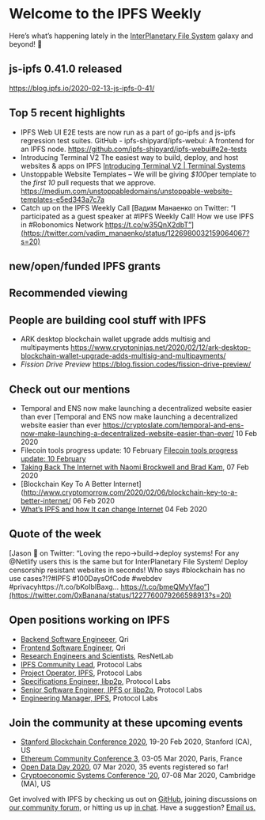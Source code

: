 # Welcome to the IPFS Weekly

Here’s what’s happening lately in the [InterPlanetary File System](https://ipfs.io/) galaxy and beyond! 🚀

## js-ipfs 0.41.0 released
https://blog.ipfs.io/2020-02-13-js-ipfs-0-41/


## Top 5 recent highlights

* IPFS Web UI E2E tests are now run as a part of go-ipfs and js-ipfs regression test suites. GitHub - ipfs-shipyard/ipfs-webui: A frontend for an IPFS node. https://github.com/ipfs-shipyard/ipfs-webui#e2e-tests
* Introducing Terminal V2
The easiest way to build, deploy, and host websites & apps on IPFS [Introducing Terminal V2 | Terminal Systems](https://blog.terminal.co/introducing-terminal-v2/)
* Unstoppable Website Templates – We will be giving *$100*per template to the *first 10* pull requests that we approve.
https://medium.com/unstoppabledomains/unstoppable-website-templates-e5ed343a7c7a
* Catch up on the IPFS Weekly Call [Вадим Манаенко on Twitter: “I participated as a guest speaker at #IPFS Weekly Call! How we use IPFS in #Robonomics Network https://t.co/w35QnX2dbT”](https://twitter.com/vadim_manaenko/status/1226980032159064067?s=20)


## new/open/funded IPFS grants


## Recommended viewing



## People are building cool stuff with IPFS
* ARK desktop blockchain wallet upgrade adds multisig and multipayments https://www.cryptoninjas.net/2020/02/12/ark-desktop-blockchain-wallet-upgrade-adds-multisig-and-multipayments/
* *Fission Drive Preview*
https://blog.fission.codes/fission-drive-preview/


## Check out our mentions
* Temporal and ENS now make launching a decentralized website easier than ever [Temporal and ENS now make launching a decentralized website easier than ever https://cryptoslate.com/temporal-and-ens-now-make-launching-a-decentralized-website-easier-than-ever/ 10 Feb 2020
* Filecoin tools progress update: 10 February [Filecoin tools progress update: 10 February](https://blog.textile.io/filecoin-tools-progress-update-10-february/)
* [Taking Back The Internet with Naomi Brockwell and Brad Kam](https://medium.com/unstoppabledomains/taking-back-the-internet-with-naomi-brockwell-and-brad-kam-65f475ef88b9), 07 Feb 2020
* [Blockchain Key To A Better Internet](http://www.cryptomorrow.com/2020/02/06/blockchain-key-to-a-better-internet/ 06 Feb 2020
* [What’s IPFS and how It can change Internet](https://medium.com/natix-io/whats-ipfs-and-how-it-can-change-internet-161239bc69ec) 04 Feb 2020


## Quote of the week

[Jason 🌟 on Twitter: “Loving the repo->build->deploy systems! For any @Netlify users this is the same but for InterPlanetary File System! Deploy censorship resistant websites in seconds! Who says #blockchain has no use cases?!?#IPFS #100DaysOfCode #webdev #privacyhttps://t.co/bKoIblBaxg… https://t.co/bmeQMyVfao”](https://twitter.com/0xBanana/status/1227760079266598913?s=20)

## Open positions working on IPFS

* [Backend Software Engineeer](https://qri.io/jobs/job-backend-software-engineer), Qri
* [Frontend Software Engineer](https://qri.io/jobs/job-frontend-software-engineer), Qri
* [Research Engineers and Scientists](https://jobs.lever.co/protocol/f39f7fe0-1805-40d2-9453-90fd25c72bc3), ResNetLab
* [IPFS Community Lead](https://jobs.lever.co/protocol/71c4a9b9-af90-4ce9-9dba-8b72507997bf), Protocol Labs
* [Project Operator, IPFS](https://jobs.lever.co/protocol/135cecff-ecc4-49ca-b516-61b63fd4d9ef), Protocol Labs
* [Specifications Engineer, libp2p](https://jobs.lever.co/protocol/0ee37e17-5fb3-4b0f-8559-e5fca363e268), Protocol Labs
* [Senior Software Engineer, IPFS or libp2p](https://jobs.lever.co/protocol/82793e56-124f-484c-bf13-357ef0b45bc6), Protocol Labs
* [Engineering Manager, IPFS](https://jobs.lever.co/protocol/3f0787e8-58b3-4122-a1ea-424561d2658f), Protocol Labs


## Join the community at these upcoming events

* [Stanford Blockchain Conference 2020](https://cbr.stanford.edu/sbc20/), 19-20 Feb 2020, Stanford (CA), US
* [Ethereum Community Conference 3](https://ethcc.io/), 03-05 Mar 2020, Paris, France
* [Open Data Day 2020](https://opendataday.org/), 07 Mar 2020, 35 events registered so far!
* [Cryptoeconomic Systems Conference '20](https://cryptoeconomicsystems.pubpub.org/ces20), 07-08 Mar 2020, Cambridge (MA), US


Get involved with IPFS by checking us out on [GitHub](https://github.com/ipfs), joining discussions on [our community forum](https://discuss.ipfs.io/), or hitting us up [in chat](https://riot.im/app/#/room/#ipfs:matrix.org). Have a suggestion? [Email us.](mailto:newsletter@ipfs.io)
